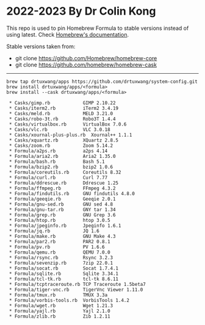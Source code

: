 # 2022-2023  By Dr Colin Kong

This repo is used to pin Homebrew Formula to stable versions instead of using latest.
Check [Homebrew's documentation](https://docs.brew.sh).
<br/>

Stable versions taken from:
* git clone https://github.com/Homebrew/homebrew-core
* git clone https://github.com/homebrew/homebrew-cask

---
```
brew tap drtuxwang/apps https://github.com/drtuxwang/system-config.git
brew install drtuxwang/apps/<formula>
brew install --cask drtuxwang/apps/<formula>

 * Casks/gimp.rb            GIMP 2.10.22
 * Casks/iterm2.rb          iTerm2 3.4.19
 * Casks/meld.rb            MELD 3.21.0
 * Casks/robo-3t.rb         Robo3T 1.4.4
 * Casks/virtualbox.rb      VirtualBox 7.0.6
 * Casks/vlc.rb             VLC 3.0.18
 * Casks/xournal-plus-plus.rb  Xournal++ 1.1.1
 * Casks/xquartz.rb         XQuartz 2.8.5
 * Casks/zoom.rb            Zoom 5.14.2
 * Formula/a2ps.rb          a2ps 4.14
 * Formula/aria2.rb         Aria2 1.35.0
 * Formula/bash.rb          Bash 5.1
 * Formula/bzip2.rb         bzip2 1.0.6
 * Formula/coreutils.rb     Coreutils 8.32
 * Formula/curl.rb          Curl 7.77
 * Formula/ddrescue.rb      Ddrescue 1.25
 * Formula/ffmpeg.rb        FFmpeg 4.3.2
 * Formula/findutils.rb     GNU findutils 4.8.0
 * Formula/geeqie.rb        Geeqie 2.0.1
 * Formula/gnu-sed.rb       GNU sed 4.8
 * Formula/gnu-tar.rb       GNY tar 1.34
 * Formula/grep.rb          GNU Grep 3.6
 * Formula/htop.rb          htop 3.0.5
 * Formula/jpeginfo.rb      Jpeginfo 1.6.1
 * Formula/jq.rb            JQ 1.6
 * Formula/make.rb          GNU Make 4.3
 * Formula/par2.rb          PAR2 0.8.1
 * Formula/pv.rb            PV 1.6.6
 * Formula/qemu.rb          QEMU 7.0.0
 * Formula/rsync.rb         Rsync 3.2.3
 * Formula/sevenzip.rb      7zip 22.0.1
 * Formula/socat.rb         Socat 1.7.4.1
 * Formula/sqlite.rb        Sqlite 3.34.1
 * Formula/tcl-tk.rb        tcl-tk 8.6.11
 * Formula/tcptraceroute.rb TCP Traceroute 1.5beta7
 * Formula/tiger-vnc.rb     TigerVnc Viewer 1.11.0
 * Formula/tmux.rb          TMUX 3.3a
 * Formula/vorbis-tools.rb  VorbisTools 1.4.2
 * Formula/wget.rb          Wget 1.21.3
 * Formula/yajl.rb          Yajl 2.1.0
 * Formula/zlib.rb          Zib 1.2.11
```
